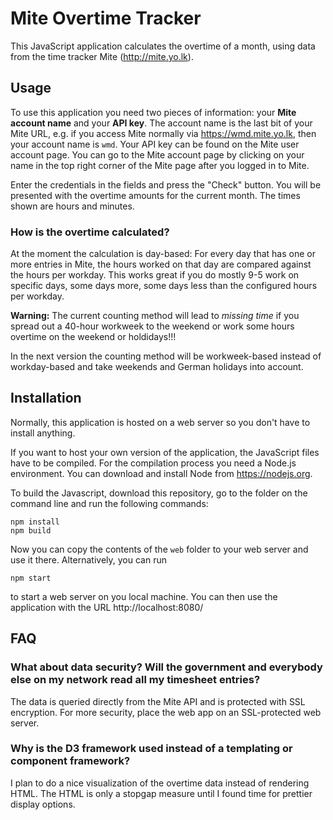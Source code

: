 # Mite Overtime Tracker

This JavaScript application calculates the overtime of a month, using data from the time tracker Mite (http://mite.yo.lk).

## Usage

To use this application you need two pieces of information: your **Mite account name** and your **API key**. The account name is the last bit of your Mite URL, e.g. if you access Mite normally via https://wmd.mite.yo.lk, then your account name is `wmd`. Your API key can be found on the Mite user account page. You can go to the Mite account page by clicking on your name in the top right corner of the Mite page after you logged in to Mite. 

Enter the credentials in the fields and press the "Check" button. You will be presented with the overtime amounts for the current month. The times shown are hours and minutes.

### How is the overtime calculated?

At the moment the calculation is day-based: For every day that has one or more entries in Mite, the hours worked on that day are compared against the hours per workday. This works great if you do mostly 9-5 work on specific days, some days more, some days less than the configured hours per workday. 

**Warning:** The current counting method will lead to *missing time* if you spread out a 40-hour workweek to the weekend or work some hours overtime on the weekend or holdidays!!!

In the next version the counting method will be workweek-based instead of workday-based and take weekends and German holidays into account. 


## Installation

Normally, this application is hosted on a web server so you don't have to install anything.

If you want to host your own version of the application, the JavaScript files have to be compiled. For the compilation process you need a Node.js environment. You can download and install Node from https://nodejs.org.

To build the Javascript, download this repository, go to the folder on the command line and run the following commands:

	npm install
	npm build

Now you can copy the contents of the `web` folder to your web server and use it there. Alternatively, you can run

	npm start

to start a web server on you local machine. You can then use the application with the URL http://localhost:8080/

## FAQ

### What about data security? Will the government and everybody else on my network read all my timesheet entries?
The data is queried directly from the Mite API and is protected with SSL encryption. For more security, place the web app on an SSL-protected web server.

### Why is the D3 framework used instead of a templating or component framework?
I plan to do a nice visualization of the overtime data instead of rendering HTML. The HTML is only a stopgap measure until I found time for prettier display options.






